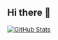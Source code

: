## Hi there 👋

[![GitHub Stats](https://github-readme-stats.vercel.app/api?username=brmdm2020&theme=transparent&show_icons=true&include_all_commits=true&count_private=true&show=reviews,discussions&hide_border=true&title_color=58A6FF&text_color=8C929D&icon_color=58A6FF)](https://github.com/brmdm2020) 
<!--
**brmdm2020/BRMDM2020** is a ✨ _special_ ✨ repository because its `README.md` (this file) appears on your GitHub profile.

Here are some ideas to get you started:

- 🔭 I’m currently working on ...
- 🌱 I’m currently learning ...
- 👯 I’m looking to collaborate on ...
- 🤔 I’m looking for help with ...
- 💬 Ask me about ...
- 📫 How to reach me: ...
- 😄 Pronouns: ...
- ⚡ Fun fact: ...
-->
